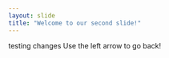 ```yaml
---
layout: slide
title: "Welcome to our second slide!"
---
```

testing changes
Use the left arrow to go back!
